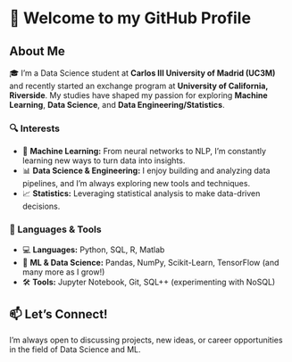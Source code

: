 # 👋 Welcome to my GitHub Profile

## About Me
🎓 I’m a Data Science student at **Carlos III University of Madrid (UC3M)** and recently started an exchange program at **University of California, Riverside**. My studies have shaped my passion for exploring **Machine Learning**, **Data Science**, and **Data Engineering/Statistics**.

### 🔍 Interests
- 🧠 **Machine Learning:** From neural networks to NLP, I’m constantly learning new ways to turn data into insights.
- 📊 **Data Science & Engineering:** I enjoy building and analyzing data pipelines, and I’m always exploring new tools and techniques.
- 📈 **Statistics:** Leveraging statistical analysis to make data-driven decisions.

### 🔧 Languages & Tools
- 💻 **Languages:** Python, SQL, R, Matlab
- 🔢 **ML & Data Science:** Pandas, NumPy, Scikit-Learn, TensorFlow (and many more as I grow!)
- 🛠 **Tools:** Jupyter Notebook, Git, SQL++ (experimenting with NoSQL)

## 📫 Let’s Connect!
I’m always open to discussing projects, new ideas, or career opportunities in the field of Data Science and ML. 


<!---
Lauren-23/Lauren-23 is a ✨ special ✨ repository because its `README.md` (this file) appears on your GitHub profile.
You can click the Preview link to take a look at your changes.
--->
